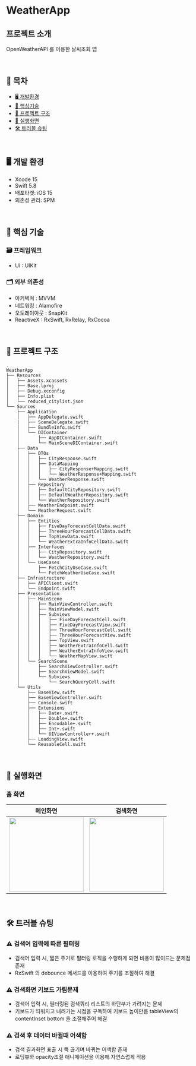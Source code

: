 # WeatherApp

## 프로젝트 소개

OpenWeatherAPI 를 이용한 날씨조회 앱

<br>

## 📑 목차

- [🖥️ 개발환경](#🖥%EF%B8%8F-개발-환경)
- [🔑 핵심기술](#%F0%9F%94%91-핵심-기술)
- [🔭 프로젝트 구조](#🔭-프로젝트-구조)
- [📱 실행화면](#📱-실행화면)
- [🛠 트러블 슈팅](#🛠%EF%B8%8F-트러블-슈팅)

<br>

## 🖥️ 개발 환경

- Xcode 15
- Swift 5.8
- 배포타겟: iOS 15
- 의존성 관리: SPM

<br>

## 🔑 핵심 기술 

### 🗃️ 프레임워크
- UI : UIKit

### 🗂️ 외부 의존성
- 아키텍쳐 : MVVM
- 네트워킹 : Alamofire
- 오토레이아웃 : SnapKit
- ReactiveX : RxSwift, RxRelay, RxCocoa

<br>

## 🔭 프로젝트 구조

```
.
WeatherApp
├── Resources
│   ├── Assets.xcassets
│   ├── Base.lproj
│   ├── Debug.xcconfig
│   ├── Info.plist
│   └── reduced_citylist.json
└── Sources
    ├── Application
    │   ├── AppDelegate.swift
    |   ├── SceneDelegate.swift
    │   ├── BundleInfo.swift
    │   └── DIContainer
    │       ├── AppDIContainer.swift
    │       └── MainSceneDIContainer.swift
    ├── Data
    │   ├── DTOs
    │   │   ├── CityResponse.swift
    │   │   ├── DataMapping
    │   │   │   ├── CityResponse+Mapping.swift
    │   │   │   └── WeatherResponse+Mapping.swift
    │   │   └── WeatherResponse.swift
    │   ├── Repository
    │   │   ├── DefaultCityRepository.swift
    │   │   ├── DefaultWeatherRepository.swift
    │   │   └── WeatherRepository.swift
    │   ├── WeatherEndpoint.swift
    │   └── WeatherRequest.swift
    ├── Domain
    │   ├── Entities
    │   │   ├── FiveDayForecastCellData.swift
    │   │   ├── ThreeHourForecastCellData.swift
    │   │   ├── TopViewData.swift
    │   │   └── WeatherExtraInfoCellData.swift
    │   ├── Interfaces
    │   │   ├── CityRepository.swift
    │   │   └── WeatherRepository.swift
    │   └── UseCases
    │       ├── FetchCityUseCase.swift
    │       └── FetchWeatherUseCase.swift
    ├── Infrastructure
    │   ├── APIClient.swift
    │   └── Endpoint.swift
    ├── Presentation
    │   ├── MainScene
    │   │   ├── MainViewController.swift
    │   │   ├── MainViewModel.swift
    │   │   ├── Subviews
    │   │   │   ├── FiveDayForecastCell.swift
    │   │   │   ├── FiveDayForecastView.swift
    │   │   │   ├── ThreeHourForecastCell.swift
    │   │   │   ├── ThreeHourForecastView.swift
    │   │   │   ├── TopView.swift
    │   │   │   ├── WeatherExtraInfoCell.swift
    │   │   │   ├── WeatherExtraInfoView.swift
    │   │   │   └── WeatherMapView.swift
    │   └── SearchScene
    │       ├── SearchViewController.swift
    │       ├── SearchViewModel.swift
    │       └── Subviews
    │           └── SearchQueryCell.swift
    └── Utils
        ├── BaseView.swift
        ├── BaseViewController.swift
        ├── Console.swift
        ├── Extensions
        │   ├── Date+.swift
        │   ├── Double+.swift
        │   ├── Encodable+.swift
        │   ├── Int+.swift
        │   └── UIViewController+.swift
        ├── LoadingView.swift
        └── ReusableCell.swift
```

<br>

## 📱 실행화면
    
### 홈 화면
|메인화면|검색화면|
|:---:|:---:|
|<img src="https://github.com/user-attachments/assets/7b1b419b-03ec-4ec2-b454-1387751448d0" width="200">|<img src="https://github.com/user-attachments/assets/4be02e4e-f6ec-413f-9eea-b452010cfa23" width="200">|

<br>

## 🛠️ 트러블 슈팅

### ⚠️ 검색어 입력에 따른 필터링
- 검색어 입력 시, 짧은 주기로 필터링 로직을 수행하게 되면 비용이 많이드는 문제점 존재
- RxSwift 의 debounce 메서드를 이용하여 주기를 조절하여 해결 

### ⚠️ 검색화면 키보드 가림문제
- 검색어 입력 시, 필터링된 검색쿼리 리스트의 하단부가 가려지는 문제
- 키보드가 띄워지고 내려가는 시점을 구독하여 키보드 높이만큼 tableView의contentInset bottom 을 조절해주어 해결

### ⚠️ 검색 후 데이터 바뀔때 어색함
- 검색 결과화면 표출 시 뚝 끊기며 바뀌는 어색함 존재
- 로딩뷰와 opacity조절 애니메이션을 이용해 자연스럽게 적용
